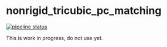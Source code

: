 # nonrigid_tricubic_pc_matching

[![pipeline status](https://gitlab-intern.ait.ac.at/as/general/ros/pc_sensor_calib/badges/main/pipeline.svg)](https://gitlab-intern.ait.ac.at/as/general/ros/pc_sensor_calib/-/commits/main)

This is work in progress, do not use yet.